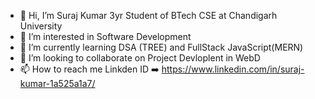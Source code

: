 - 👋 Hi, I’m Suraj Kumar 3yr Student of BTech CSE at Chandigarh University
- 👀 I’m interested in Software Development
- 🌱 I’m currently learning DSA (TREE) and FullStack JavaScript(MERN)
- 💞️ I’m looking to collaborate on Project Devloplent in WebD
- 📫 How to reach me 
      Linkden ID ➡️ https://www.linkedin.com/in/suraj-kumar-1a525a1a7/

<!---
--->
